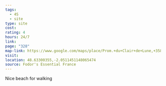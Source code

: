 ```yaml
---
tags:
  - 4S
  - site
type: site
cost: 
rating: 4
hours: 24/7
link: 
page: "328"
map-link: https://www.google.com/maps/place/Prom.+du+Clair+de+Lune,+35800,+France/@48.6329813,-2.0536064,17z/data=!3m1!4b1!4m6!3m5!1s0x480e80c5ec36851f:0x991156fb3f91f7a5!8m2!3d48.6329778!4d-2.0510315!16s%2Fg%2F1tfcmr02?entry=ttu&g_ep=EgoyMDI0MDkxNS4wIKXMDSoASAFQAw%3D%3D
visit: 
location: 48.63300355,-2.0511451148065474
source: Fodor's Essential France
---
```

Nice beach for walking
